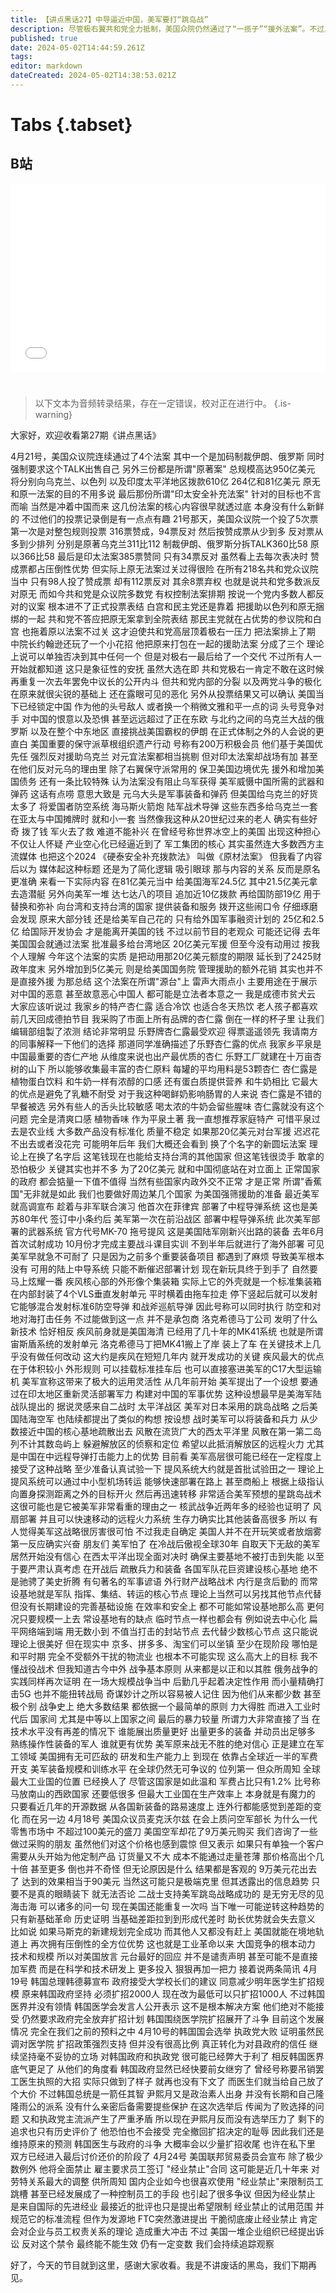 ```yaml
---
title: 【讲点黑话27】中导逼近中国，美军要打“跳岛战”
description: 尽管极右翼共和党全力抵制，美国众院仍然通过了“一揽子”“援外法案”。不过其中所谓“援台”计划，只是新瓶装旧酒，实质内容更多是给美军自己“打钱”。 但研发和生产效率的下跌，让美军越来越难以维持绝对的技术和规模优势，只能开始冀望于“战术”或者说“计谋”。所以提出“灵活部署”，打“跳岛战”，还将最新的中导系统“堤丰”拉来试验。 然而，“内行要谈后勤”。想靠取巧赢得战争，俄国不久前才给全世界上了一课深刻的教训。美军难道就能例外吗？
published: true
date: 2024-05-02T14:44:59.261Z
tags: 
editor: markdown
dateCreated: 2024-05-02T14:38:53.021Z
---
```


# Tabs {.tabset}

## B站

<div style="position: relative; padding: 30% 45%;">
<iframe style="position: absolute; width: 100%; height: 100%; left: 0; top: 0;" src="//player.bilibili.com/player.html?&bvid=BV16r421u7Lf&page=1&as_wide=1&high_quality=1&danmaku=1&autoplay=0" scrolling="no" border="0" frameborder="no" framespacing="0" allowfullscreen="true"></iframe>
</div>


#

> 以下文本为音频转录结果，存在一定错误，校对正在进行中。
{.is-warning}

大家好，欢迎收看第27期《讲点黑话》

4月21号，美国众议院连续通过了4个法案
其中一个是加码制裁伊朗、俄罗斯
同时强制要求这个TALK出售自己
另外三份都是所谓"原著案"
总规模高达950亿美元
将分别向乌克兰、以色列
以及印度太平洋地区拨款610亿
264亿和81亿美元
原无和原一法案的目的不用多说
最后那份所谓"印太安全补充法案"
针对的目标也不言而喻
当然是冲着中国而来
这几份法案的核心内容很早就透过底
本身没有什么新鲜的
不过他们的投票记录倒是有一点点有趣
21号那天，美国众议院一个投了5次票
第一次是对整包规则投票
316票赞成，94票反对
然后按赞成票从少到多
反对票从多到少排列
分别是原著乌克兰311比112
制裁伊朗、俄罗斯分拆TALK360比58
原以366比58
最后是印太法案385票赞同
只有34票反对
虽然看上去每次表决时
赞成票都占压倒性优势
但实际上原无法案过关过得很险
在所有218名共和党众议院当中
只有98人投了赞成票
却有112票反对
其余8票弃权
也就是说共和党多数派反对原无
而如今共和党是众议院多数党
有权控制法案排期
按说一个党内多数人都反对的议案
根本进不了正式投票表结
白宫和民主党还是靠着
把援助以色列和原无捆绑的一起
共和党不答应把原无案拿到全院表结
那民主党就在占优势的参议院和白宫
也拖着原以法案不过关
这才迫使共和党高层顶着极右一压力
把法案排上了期
中院长约翰逊还玩了一个小花招
他把原来打包在一起的援助法案
分成了三个
理论上说可以单独否决到其中任何一个
但是对极右一最后给了一个交代
不过所有人一开始就都知道
这只是象征性的安抚
虽然大选在即
共和党极右一肯定不敢在这时候
再重复一次去年罢免中议长的公开内斗
但共和党内部的分裂
以及两党斗争的极化
在原来就很尖锐的基础上
还在露眼可见的恶化
另外从投票结果又可以确认
美国当下已经锁定中国
作为他的头号敌人
或者换一个稍微文雅和平一点的词
头号竞争对手
对中国的恨意以及恐惧
甚至远远超过了正在东欧
与北约之间的乌克兰大战的俄罗斯
以及在整个中东地区
直接挑战美国霸权的伊朗
在正式体制之外的人会说的更直白
美国重要的保守派草根组织遗产行动
号称有200万积极会员
他们基于美国优先任
强烈反对援助乌克兰
对元宜法案都相当挑剔
但对印太法案却战场有加
甚至在他们反对元乌的理由里
除了右翼保守派常用的
保卫美国边境优先
援外和增加美国债务
还有一条比较特殊
认为法案没有阻止乌军获得
美军威慑中国所需的武器和弹药
这话有点唠
意思大致是
元乌大头是军事装备和弹药
但美国给乌克兰的好货太多了
将爱国者防空系统
海马斯火箭炮
陆军战术导弹
这些东西多给乌克兰一套
在亚太与中国摊牌时
就和小一套
当然像我这种从20世纪过来的老人
确实有些好奇
拨了钱
军火去了救
难道不能补兴
在曾经号称世界冰空上的美国
出现这种担心
不仅让人怀疑
产业空心化已经逼近到了
军工集团的核心
其实虽然连大多数西方主流媒体
也把这个2024
《硬泰安全补充拨款法》
叫做《原材法案》
但我看了内容后以为
媒体起这种标题
还是为了简化逻辑
吸引眼球
那与内容的关系
反而是原名更准确
来看一下实际内容
在81亿美元当中
给美国海军24.5亿
其中21.5亿美元拿去造潜艇
另外向美军一堆
达七达八的项目
追加近10亿拨款
再给国防部19亿
用于替换和弥补
向台湾和支持台湾的国家
提供装备和服务
拨开这些闹口令
仔细琢磨会发现
原来大部分钱
还是给美军自己花的
只有给外国军事融资计划的
25亿和2.5亿
给国际开发协会
才是能离开美国的钱
不过以前节目的老观众
可能还记得
去年美国国会就通过法案
批准最多给台湾地区
20亿美元军援
但至今没有动用过
按我个人理解
今年这个法案的实质
是把动用那20亿美元额度的期限
延长到了2425财政年度末
另外增加到5亿美元
则是给美国国务院
管理援助的额外花销
其实也并不是直接外援
为那总结
这个法案在所谓"源台"上
雷声大雨点小
主要用途在于展示对中国的恶意
甚至故意恶心中国人
都可能是立法者本意之一
我是成德市贫犬云
大家应该听说过
我家乡的特产杏仁露
适合冷饮
也适合冬天热饮
老人孩子都喜欢
前几天回成德拍节目
我采购了市面上所有品牌的杏仁露
倒在一样的杯子里
让我们编辑部组製了浓测
结论非常明显
乐野牌杏仁露最受欢迎 得票遥遥领先
我请南方的同事解释一下他们的选择
那道同学准确描述了乐野杏仁露的优点
我家乡平泉是中国最重要的杏仁产地
从维度来说也出产最优质的杏仁
乐野工厂就建在十万亩杏树的山下
所以能够收集最丰富的杏仁原料
每罐的平均用料是53颗杏仁
杏仁露是植物蛋白饮料
和牛奶一样有浓醇的口感
还有蛋白质提供营养
和牛奶相比
它最大的优点是避免了乳糖不耐受
对于我这种喝鲜奶影响肠胃的人来说
杏仁露是不错的早餐被选
另外有些人的舌头比较敏感
喝太浓的牛奶会留些腥味
杏仁露就没有这个问题
完全是清爽口感 植物香味
作为平泉土著
我一直想推荐家庭特产
可惜平泉过去是农业线
大多数产品没有标准化 质量不稳定
如果那20亿美元对台军援
迟迟花不出去或者没花完
可能明年后年
我们大概还会看到
换了个名字的新圆坛法案
理论上在换了名字后
这笔钱现在也能给支持台湾的其他国家
但这笔钱很烫手
敢拿的恐怕极少
关键其实也并不多
为了20亿美元
就和中国彻底站在对立面上
正常国家的政府
都会掂量一下值不值得
当然有些国家内政外交不正常
才是正常
所谓"香蕉国"无非就是如此
我们也要做好周边某几个国家
为美国强筛援助的准备
最近美军就高调宣布
趁着与非军联合演习
他首次在菲律宾
部署了中程导弹系统
这也是美苏80年代
签订中小条约后
美军第一次在前沿战区
部署中程导弹系统
此次美军部署的武器系统
官方代号MK-70 拖号提风
这是美国陆军刚新兴出路的装备
去年6月首次试射成功
10月份才完成主要战斗课目实训
不到半年后就进行了海外部署
可见美军早就急不可耐了
只是因为之前多个重要装备项目
都遇到了麻烦
导致美军根本没有
可用的陆上中导系统
只能不断催迟部署计划
现在新玩具终于到手了
自然要马上炫耀一番
疾风核心部的外形像个集装箱
实际上它的外壳就是一个标准集装箱
在内部封装了4个VLS垂直发射单元
平时横着由拖车拉走
停下竖起后就可以发射
它能够混合发射标准6防空导弹
和战斧巡航导弹
因此号称可以同时执行
防空和对地对海打击任务
不过能做到这一点
并不是承包商
洛克希德马丁公司
发明了什么新技术
恰好相反
疾风前身就是美国海清
已经用了几十年的MK41系统
也就是所谓宙斯盾系统的发射单元
洛克希德马丁把MK41搬上了岸
装上了车
在关键技术上几乎没有做任何改动
这大约是疾风在短短几年内
就开发成功的关键
疾风最大的优点在于体积较小
外形规则
可以挂载标准挂车后
也可以直接塞进美军的C17大型运输机
美军宣称这带来了极大的运用灵活性
从几年前开始
美军提出了一个设想
要通过在印太地区重新灵活部署军力
构建对中国的军事优势
这种设想最早是美海军陆战队提出的
据说灵感来自二战时
太平洋战区
美军对日本采用的跳岛战略
之后美国陆海空军
也陆续都提出了类似的构想
按设想
战时美军可以将装备和兵力
从少数接近中国的核心基地疏散出去
风散在流货广大的西太平洋里
风散在第一第二岛列不计其数岛屿上
躲避解放区的侦察和定位
希望以此抵消解放区的远程火力
尤其是中国在中远程导弹打击能力上的优势
目前看
美军高层很可能已经在一定程度上
接受了这种战略
至少准备认真试验一下
提风系统大约就是首批试验田之一
理论上
提风系统可以通过中小型机场转运
能够快速部署在路上
甚至商船上
根据上级指认
向置身探测距离之外的目标开火
然后再迅速转移
非常适合美军预想的星跳岛战术
这很可能也是它被美军非常看重的理由之一
核武战争近两年多的经验也证明了
风扇部署
并且可以快速移动的远程火力系统
生存力确实比其他装备高很多
所以
有人觉得美军这战略很厉害很可怕
不过我走自确定
美国人并不在开玩笑或者放烟雾
第一反应确实兴奋
朋友们
美军怕了
在冷战后傲视全球30年
自取天下无敌的美军
居然开始没有信心
在西太平洋出现全面对决时
确保主要基地不被打击到失能
以至于要严肃认真考虑
在开战后
疏散兵力和装备
各国军队花巨资建设核心基地
绝不是驰骋了美史折腾
有句著名的军事谚语
外行财产战略战术
内行是贪后勤的
而常设基地就是军队
指挥、集结、转运的核心节点
理论上当然可以另找其他节点代替
但没有长期建设的完善基础设施
在效率和安全上
都不可能如常设基地那么高
更何况只要规模一上去
常设基地有的缺点
临时节点一样也都会有
例如说去中心化
扁平网络端到端
用无数小到
不值当打击的封站节点
去代替少数核心节点
这只能说理论上很美好
但在现实中
京多、拼多多、淘宝们可以坐镇
至少在现阶段
哪怕是和平时期
完全不受额外干扰的物流业
也根本不可能实现
这么高大上的目标
我不懂战役战术
但我知道古今中外
战争基本原则
从来都是以正和以其胜
俄务战争的实践同样再次证明
在一场大规模战争当中
后勤几乎起着决定性作用
而小量精确打击5G
也并不能扭转战局
奇谋妙计之所以容易被人记住
因为他们从来都少数
甚至极个别
战争史上
绝大多数结果
都依据一个最简单的原则
力大得胜
而进入工业时代后
国家间
尤其是中等以上国家之间
最后的暴力较量
所谓力大非常直接了当
在技术水平没有再差的情况下
谁能展出质量更好
出量更多的装备
并动员出足够多
熟练操作性装备的军人
谁就更有优势
美军原来战无不胜的绝对信心
正是建立在军工领域
美国拥有无可匹敌的
研发和生产能力上
到现在
依靠占全球近一半的军费开支
美军装备规模和训练水平
在全球仍然无可争议的
位列第一
但众所周知
全球最大工业国的位置
已经换人了
尽管这国家是如此温和
军费占比只有1.2%
比号称马放南山的西欧国家
还要低很多
但最大工业国在生产效率上
本身就是有魔力的
只要看近几年的开源数据
从各国新装备的路易速度上
连外行都能感觉到差距的变化
而在另一边
4月18号
美国众议员麦克沃尔兹
在会上质问空军部长
为什么一代零售市场中
不超过100美元的盛刀
美国空军却花了9万美元购买
我们咨询了一些做过采购的朋友
虽然他们对这个价格也感到震惊
但又表示
如果只有单独一个客户
需要从头开始为他定制产品
订货量又不大
成本不能通过走量苍薄
那价格高出个几十倍
甚至更多
倒也并不奇怪
但无论原因是什么
结果都是客观的
9万美元花出去了
达到的效果相当于90美元
当然这可能只是极端克里
但其透露出的信息趋势
只要不是真的眼睛装下
就无法否论
二战士支持美军跳岛战略成功的
是无穷无尽的见海击海
可以诸多的问一句
现在美国还能重复一次吗
当下唯一可能逆转这种趋势的
只有新基础革命
历史证明
当基础差距拉到到形成代差时
助长优势就会失去意义
比如说
如果马斯克的新建规划完全成功
而其他人又都没有赶上
美国就能在境地轨道上
再次拥有压倒性的全方位优势
这也就是工业革命以来
大国竞争的根本动力
技术和规模
所以对美国放言
元台最好的回应
并不是谴责声明
甚至可能不是直接加军费
而是在科学和技术研发上
更多投入
狠狠再加一把力
接着说两条简讯
4月19号
韩国总理韩德募宣布
政府接受大学校长们的建议
同意减少明年医学生扩招规模
原来韩国政府坚持
必须扩招2000人
现在改为最低可以只扩招1000人
不过韩国医界并没有领情
韩国医学会发言人公开表示
这不是根本解决方案
他们绝对不能接受
仍然要求政府完全放弃扩招计划
韩国围绕医学院扩招展开了斗争
目前这个发展情况
完全在我们之前的预料之中
4月10号的韩国国会选举
执政党大败
证明虽然民调对医学院
扩招政策强烈支持
但并没有很高比例
真正转化为对县政府的信任
继续坚持毫不妥协的立场
对韩国政府和执政党
很可能已经弊大于利了
相反韩国医界底气更足了
从他们的角度看
韩国政府显然已经快要前女继穷了
曾经号称要吊销罢工医生执照的大招
实际只做到了样子
就再也没有下文了
而医生们就当给自己放了个大价
不过韩国总统是一箭任其智
尹熙月又是政治素人出身
并没有长期和自己隆隆雨公的派系
没有什么亲密后备需要提些保护
在这次选举后
传闻为了败选择的问题
又和执政党主流派产生了严重矛盾
所以现在尹熙月反而没有选举压力了
剩下的追求也只有历史评价了
他恐怕也不会接受
完全撤回扩招决定的耻辱
因此我们还是维持原来的预测
韩国医生与政府的斗争
大概率会以少量扩招收尾
也许在私下里
双方已经进入最后讨价还价的阶段了
4月24号
美国联邦贸易委员会宣布
除了极少数例外
他将全面禁止
雇主要求员工签订
"经业禁止"合同
这可能是近几十年来
对劳特关系最大的调整
供所周知
国内企业如今也很喜欢使用
"经业禁止"来限制员工跳槽
甚至已经发展成了一种控制员工的手段
也引起了很多争议
但因为经业禁止
是来自国际的先进经业
最接近的批评也只是提出希望限制
经业禁止的试用范围
并规范它的标准流程
但作为发源地
FTC突然激进提出
干脆彻底废止经业禁止
肯定会对企业与员工权责关系的理论
造成重大冲击
不过
美国一堆企业组织已经提出诉讼
反对这个禁令
最终能不能生效
仍有一定变数
我们会持续追踪观察

好了，今天的节目就到这里，感谢大家收看。我是不讲废话的黑岛，我们下期再见。
